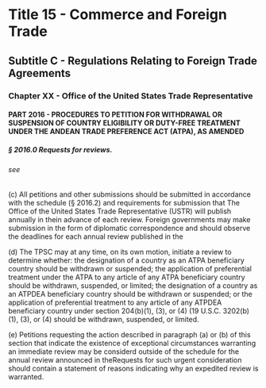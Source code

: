 
# Title 15 - Commerce and Foreign Trade
## Subtitle C - Regulations Relating to Foreign Trade Agreements
### Chapter XX - Office of the United States Trade Representative
#### PART 2016 - PROCEDURES TO PETITION FOR WITHDRAWAL OR SUSPENSION OF COUNTRY ELIGIBILITY OR DUTY-FREE TREATMENT UNDER THE ANDEAN TRADE PREFERENCE ACT (ATPA), AS AMENDED
##### § 2016.0 Requests for reviews.
###### see

(c) All petitions and other submissions should be submitted in accordance with the schedule (§ 2016.2) and requirements for submission that The Office of the United States Trade Representative (USTR) will publish annually in thein advance of each review. Foreign governments may make submission in the form of diplomatic correspondence and should observe the deadlines for each annual review published in the

(d) The TPSC may at any time, on its own motion, initiate a review to determine whether: the designation of a country as an ATPA beneficiary country should be withdrawn or suspended; the application of preferential treatment under the ATPA to any article of any ATPA beneficiary country should be withdrawn, suspended, or limited; the designation of a country as an ATPDEA beneficiary country should be withdrawn or suspended; or the application of preferential treatment to any article of any ATPDEA beneficiary country under section 204(b)(1), (3), or (4) (19 U.S.C. 3202(b)(1), (3), or (4) should be withdrawn, suspended, or limited.

(e) Petitions requesting the action described in paragraph (a) or (b) of this section that indicate the existence of exceptional circumstances warranting an immediate review may be considerd outside of the schedule for the annual review announced in theRequests for such urgent consideration should contain a statement of reasons indicating why an expedited review is warranted.
